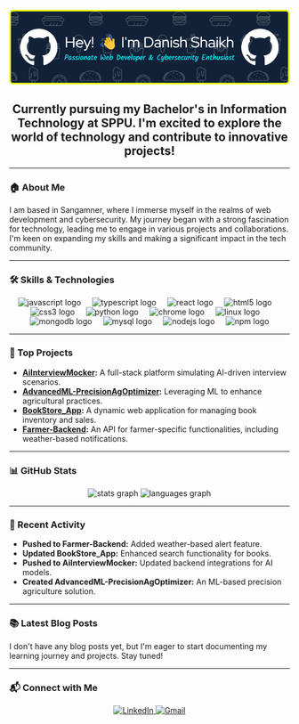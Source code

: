 ![Header](./github-header-image.png)
<h2 align="center">
  Currently pursuing my Bachelor's in Information Technology at SPPU. I'm excited to explore the world of technology and contribute to innovative projects!
</h2>

---

### 🏠 About Me
I am based in Sangamner, where I immerse myself in the realms of web development and cybersecurity. My journey began with a strong fascination for technology, leading me to engage in various projects and collaborations. I'm keen on expanding my skills and making a significant impact in the tech community.  

---

### 🛠️ Skills & Technologies
<div align="center">
  <img src="https://cdn.jsdelivr.net/gh/devicons/devicon/icons/javascript/javascript-original.svg" height="30" alt="javascript logo"  />
  <img width="12" />
  <img src="https://cdn.jsdelivr.net/gh/devicons/devicon/icons/typescript/typescript-original.svg" height="30" alt="typescript logo"  />
  <img width="12" />
  <img src="https://cdn.jsdelivr.net/gh/devicons/devicon/icons/react/react-original.svg" height="30" alt="react logo"  />
  <img width="12" />
  <img src="https://cdn.jsdelivr.net/gh/devicons/devicon/icons/html5/html5-original.svg" height="30" alt="html5 logo"  />
  <img width="12" />
  <img src="https://cdn.jsdelivr.net/gh/devicons/devicon/icons/css3/css3-original.svg" height="30" alt="css3 logo"  />
  <img width="12" />
  <img src="https://cdn.jsdelivr.net/gh/devicons/devicon/icons/python/python-original.svg" height="30" alt="python logo"  />
  <img width="12" />
  <img src="https://cdn.jsdelivr.net/gh/devicons/devicon/icons/chrome/chrome-original.svg" height="30" alt="chrome logo"  />
  <img width="12" />
  <img src="https://cdn.jsdelivr.net/gh/devicons/devicon/icons/linux/linux-original.svg" height="30" alt="linux logo"  />
  <img width="12" />
  <img src="https://cdn.jsdelivr.net/gh/devicons/devicon/icons/mongodb/mongodb-original.svg" height="30" alt="mongodb logo"  />
  <img width="12" />
  <img src="https://cdn.jsdelivr.net/gh/devicons/devicon/icons/mysql/mysql-original.svg" height="30" alt="mysql logo"  />
  <img width="12" />
  <img src="https://cdn.jsdelivr.net/gh/devicons/devicon/icons/nodejs/nodejs-original.svg" height="30" alt="nodejs logo"  />
  <img width="12" />
  <img src="https://cdn.jsdelivr.net/gh/devicons/devicon/icons/npm/npm-original-wordmark.svg" height="30" alt="npm logo"  />
</div>

---

### 📌 Top Projects
- **[AiInterviewMocker](#/AiInterviewMocker):** A full-stack platform simulating AI-driven interview scenarios.  
- **[AdvancedML-PrecisionAgOptimizer](#):** Leveraging ML to enhance agricultural practices.  
- **[BookStore_App](#):** A dynamic web application for managing book inventory and sales.  
- **[Farmer-Backend](#):** An API for farmer-specific functionalities, including weather-based notifications.  

---

### 📊 GitHub Stats
<div align="center">
  <img src="https://github-readme-stats.vercel.app/api?username=danishskh70&hide_title=false&hide_rank=false&show_icons=true&include_all_commits=true&count_private=true&disable_animations=false&theme=dracula&locale=en&hide_border=false" height="150" alt="stats graph"  />
  <img src="https://github-readme-stats.vercel.app/api/top-langs?username=danishskh70&locale=en&hide_title=false&layout=compact&card_width=320&langs_count=5&theme=dracula&hide_border=false" height="150" alt="languages graph"  />
</div>

---

### 🔄 Recent Activity
- **Pushed to Farmer-Backend:** Added weather-based alert feature.  
- **Updated BookStore_App:** Enhanced search functionality for books.  
- **Pushed to AiInterviewMocker:** Updated backend integrations for AI models.  
- **Created AdvancedML-PrecisionAgOptimizer:** An ML-based precision agriculture solution.  

---

### 📚 Latest Blog Posts
I don't have any blog posts yet, but I'm eager to start documenting my learning journey and projects. Stay tuned!  

---

### 📬 Connect with Me
<div align="center">
  <a href="https://www.linkedin.com/in/danish-shaikh-262016265" target="_blank">
    <img src="https://img.shields.io/static/v1?message=LinkedIn&logo=linkedin&label=&color=0077B5&logoColor=white&labelColor=&style=for-the-badge" height="35" alt="LinkedIn" />
  </a>
  <a href="mailto:danishskh70@gmail.com" target="_blank">
    <img src="https://img.shields.io/static/v1?message=Gmail&logo=gmail&label=&color=D14836&logoColor=white&labelColor=&style=for-the-badge" height="35" alt="Gmail" />
  </a>
</div>

